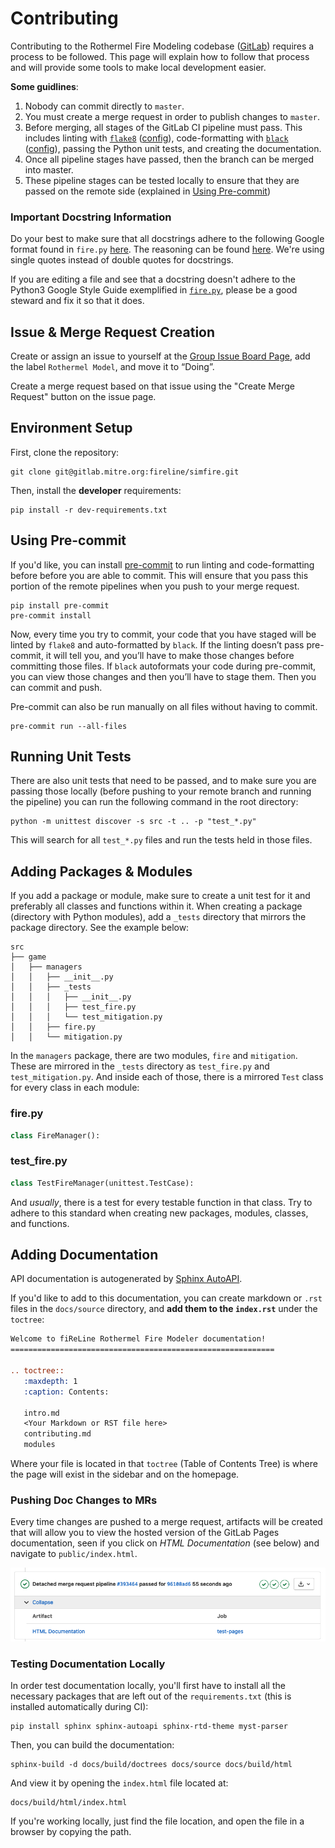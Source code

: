 # Contributing

Contributing to the Rothermel Fire Modeling codebase ([GitLab](https://gitlab.mitre.org/fireline/simfire)) requires a process to be followed. This page will explain how to follow that process and will provide some tools to make local development easier.

**Some guidlines**:
  1. Nobody can commit directly to `master`.
  2. You must create a merge request in order to publish changes to `master`.
  3. Before merging, all stages of the GitLab CI pipeline must pass. This includes linting with [`flake8`](https://flake8.pycqa.org/en/latest/) ([config](https://gitlab.mitre.org/fireline/simfire/-/blob/master/.flake8)), code-formatting with [`black`](https://github.com/psf/black) ([config](https://gitlab.mitre.org/fireline/simfire/-/blob/master/pyproject.toml)), passing the Python unit tests, and creating the documentation.
  4. Once all pipeline stages have passed, then the branch can be merged into master.
  5. These pipeline stages can be tested locally to ensure that they are passed on the remote side (explained in [Using Pre-commit](#using-pre-commit))

### Important Docstring Information

Do your best to make sure that all docstrings adhere to the following Google format found in `fire.py` [here](https://gitlab.mitre.org/fireline/simfire/-/blob/master/src/game/managers/fire.py). The reasoning can be found [here](https://www.sphinx-doc.org/en/master/usage/extensions/napoleon.html). We're using single quotes instead of double quotes for docstrings.

If you are editing a file and see that a docstring doesn't adhere to the Python3 Google Style Guide exemplified in [`fire.py`](https://gitlab.mitre.org/fireline/simfire/-/blob/master/src/game/managers/fire.py), please be a good steward and fix it so that it does.

## Issue & Merge Request Creation
Create or assign an issue to yourself at the [Group Issue Board Page](https://gitlab.mitre.org/groups/fireline/-/boards), add the label `Rothermel Model`, and move it to “Doing”.

Create a merge request based on that issue using the "Create Merge Request" button on the issue page.

## Environment Setup

First, clone the repository:

```shell
git clone git@gitlab.mitre.org:fireline/simfire.git
```

Then, install the **developer** requirements:

```shell
pip install -r dev-requirements.txt
```

## Using Pre-commit

If you'd like, you can install [pre-commit](https://pre-commit.com/) to run linting and code-formatting before before you are able to commit. This will ensure that you pass this portion of the remote pipelines when you push to your merge request.

```shell
pip install pre-commit
pre-commit install
```

Now, every time you try to commit, your code that you have staged will be linted by `flake8` and auto-formatted by `black`. If the linting doesn’t pass pre-commit, it will tell you, and you’ll have to make those changes before committing those files. If `black` autoformats your code during pre-commit, you can view those changes and then you’ll have to stage them. Then you can commit and push.

Pre-commit can also be run manually on all files without having to commit.

```shell
pre-commit run --all-files
```

## Running Unit Tests

There are also unit tests that need to be passed, and to make sure you are passing those locally (before pushing to your remote branch and running the pipeline) you can run the following command in the root directory:

```shell
python -m unittest discover -s src -t .. -p "test_*.py"
```

This will search for all `test_*.py` files and run the tests held in those files.

## Adding Packages & Modules

If you add a package or module, make sure to create a unit test for it and preferably all classes and functions within it. When creating a package (directory with Python modules), add a `_tests` directory that mirrors the package directory. See the example below:

```
src
├── game
│   ├── managers
│   │   ├── __init__.py
│   │   ├── _tests
│   │   │   ├── __init__.py
│   │   │   ├── test_fire.py
│   │   │   └── test_mitigation.py
│   │   ├── fire.py
│   │   └── mitigation.py
```

In the `managers` package, there are two modules, `fire` and `mitigation`. These are mirrored in the `_tests` directory as `test_fire.py` and `test_mitigation.py`. And inside each of those, there is a mirrored `Test` class for every class in each module:

### fire.py
```python
class FireManager():
```

### test_fire.py
```python
class TestFireManager(unittest.TestCase):
```

And _usually_, there is a test for every testable function in that class. Try to adhere to this standard when creating new packages, modules, classes, and functions.

## Adding Documentation

API documentation is autogenerated by [Sphinx AutoAPI](https://sphinx-autoapi.readthedocs.io/en/latest/).

If you'd like to add to this documentation, you can create markdown or `.rst` files in the `docs/source` directory, and **add them to the `index.rst`** under the `toctree`:

```rst
Welcome to fiReLine Rothermel Fire Modeler documentation!
===========================================================

.. toctree::
   :maxdepth: 1
   :caption: Contents:

   intro.md
   <Your Markdown or RST file here>
   contributing.md
   modules
```

Where your file is located in that `toctree` (Table of Contents Tree) is where the page will exist in the sidebar and on the homepage.

### Pushing Doc Changes to MRs

Every time changes are pushed to a merge request, artifacts will be created that will allow you to view the hosted version of the GitLab Pages documentation, seen if you click on _HTML Documentation_ (see below) and navigate to `public/index.html`.

![view_artifacts](_static/html_documentation.png)

### Testing Documentation Locally

In order test documentation locally, you'll first have to install all the necessary packages that are left out of the `requirements.txt` (this is installed automatically during CI):

```shell
pip install sphinx sphinx-autoapi sphinx-rtd-theme myst-parser
```

Then, you can build the documentation:

```shell
sphinx-build -d docs/build/doctrees docs/source docs/build/html
```

And view it by opening the `index.html` file located at:

```
docs/build/html/index.html
```

If you're working locally, just find the file location, and open the file in a browser by copying the path.
